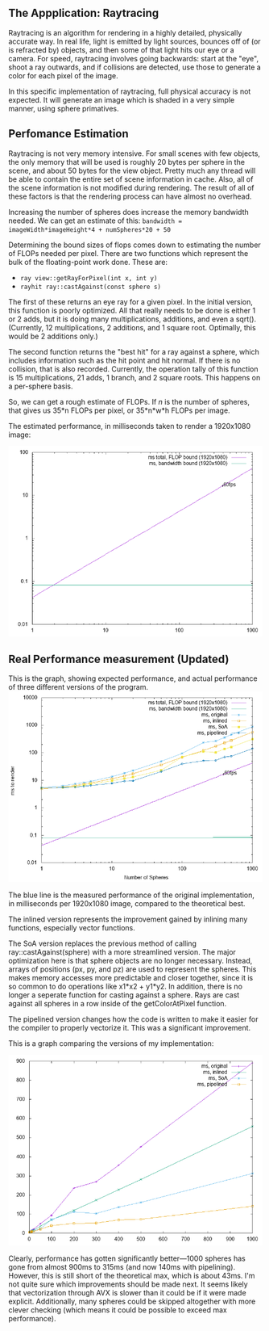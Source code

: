 ## The Appplication: Raytracing
Raytracing is an algorithm for rendering in a highly detailed, physically accurate way. In real life, light is emitted by light sources, bounces off of (or is refracted by) objects, and then some of that light hits our eye or a camera. For speed, raytracing involves going backwards: start at the "eye", shoot a ray outwards, and if collisions are detected, use those to generate a color for each pixel of the image.

In this specific implementation of raytracing, full physical accuracy is not expected. It will generate an image which is shaded in a very simple manner, using sphere primatives.

## Perfomance Estimation
Raytracing is not very memory intensive. For small scenes with few objects, the only memory that will be used is roughly 20 bytes per sphere in the scene,
and about 50 bytes for the view object. Pretty much any thread will be able to contain the entire set of scene information in cache. Also, all of the scene
information is not modified during rendering. The result of all of these factors is that the rendering process can have almost no overhead.

Increasing the number of spheres does increase the memory bandwidth needed. We can get an estimate of this:
`bandwidth = imageWidth*imageHeight*4 + numSpheres*20 + 50`

Determining the bound sizes of flops comes down to estimating the number of FLOPs needed per pixel.
There are two functions which represent the bulk of the floating-point work done. These are:

* `ray view::getRayForPixel(int x, int y)`
* `rayhit ray::castAgainst(const sphere s)`

The first of these returns an eye ray for a given pixel. In the initial version, this function is poorly optimized.
All that really needs to be done is either 1 or 2 adds, but it is doing many multiplications, additions, and even a sqrt().
(Currently, 12 multiplications, 2 additions, and 1 square root. Optimally, this would be 2 additions only.)

The second function returns the "best hit" for a ray against a sphere, which includes information such as the hit point and hit normal.
If there is no collision, that is also recorded.
Currently, the operation tally of this function is 15 multiplications, 21 adds, 1 branch, and 2 square roots. This happens on a per-sphere basis.

So, we can get a rough estimate of FLOPs. If *n* is the number of spheres, that gives us 35\*n FLOPs per pixel, or 35\*n\*w\*h FLOPs per image.

The estimated performance, in milliseconds taken to render a 1920x1080 image:

![](expected-raytrace-perf.png)

## Real Performance measurement (Updated)
This is the graph, showing expected performance, and actual performance of three different versions of the program.
![](perfdata/actual-raytrace-perf.png)

The blue line is the measured performance of the original implementation, in milliseconds per 1920x1080 image, compared to the theoretical best.

The inlined version represents the improvement gained by inlining many functions, especially vector functions.

The SoA version replaces the previous method of calling ray::castAgainst(sphere) with a more streamlined version.
The major optimization here is that sphere objects are no longer necessary. Instead, arrays of positions (px, py, and pz)
are used to represent the spheres. This makes memory accesses more predictable and closer together, since it is so common
to do operations like x1\*x2 + y1\*y2. In addition, there is no longer a seperate function for casting against a sphere.
Rays are cast against all spheres in a row inside of the getColorAtPixel function.

The pipelined version changes how the code is written to make it easier for the compiler to properly vectorize it. This was a significant improvement.

This is a graph comparing the versions of my implementation:

![](perfdata/implementation-compare.png)

Clearly, performance has gotten significantly better―1000 spheres has gone from almost 900ms to 315ms (and now 140ms with pipelining).
However, this is still short of the theoretical max, which is about 43ms.
I'm not quite sure which improvements should be made next. It seems likely that vectorization through AVX
is slower than it could be if it were made explicit. Additionally, many spheres could be skipped altogether
with more clever checking (which means it could be possible to exceed max performance).